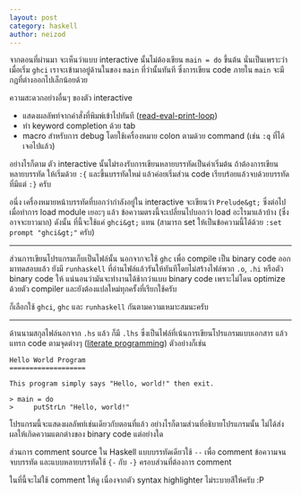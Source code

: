```yaml
---
layout: post
category: haskell
author: neizod
---
```


จากตอนที่ผ่านมา จะเห็นว่าแบบ interactive นั้นไม่ต้องเขียน `main = do` ขึ้นต้น นั่นเป็นเพราะว่าเมื่อเริ่ม `ghci` เราจะเข้ามาอยู่ด้านในของ `main` ที่ว่านั้นทันที ซึ่งการเขียน code ภายใน `main` จะมีกฏที่ต่างออกไปเล็กน้อยด้วย

ความสะดวกอย่างอื่นๆ ของตัว interactive

- แสดงผลลัพท์จากคำสั่งที่พิมพ์เข้าไปทันที ([read-eval-print-loop](http://en.wikipedia.org/wiki/Read%E2%80%93eval%E2%80%93print_loop))
- ทำ keyword completion ด้วย tab
- macro สำหรับการ debug โดยใช้เครื่องหมาย colon ตามด้วย command (เช่น `:q` ที่ได้เจอไปแล้ว)

อย่างไรก็ตาม ตัว interactive นั้นไม่รองรับการเขียนหลายบรรทัดเป็นค่าเริ่มต้น ถ้าต้องการเขียนหลายบรรทัด ให้เริ่มด้วย `:{` และขึ้นบรรทัดใหม่ แล้วค่อยเริ่มส่วน code เรียบร้อยแล้วจบด้วยบรรทัดที่มีแต่ `:}` ครับ

อนึ่ง เครื่องหมายหน้าบรรทัดที่บอกว่ากำลังอยู่ใน interactive จะเขียนว่า `Prelude&gt;` ซึ่งต่อไปเมื่อทำการ load module เยอะๆ แล้ว ข้อความตรงนี้จะเปลี่ยนไปบอกว่า load อะไรมาแล้วบ้าง (ซึ่งอาจจะยาวมาก) ดังนั้น ที่นี้จะใช้แค่ `ghci&gt;` แทน (สามารถ set ให้เป็นข้อความนี้ได้ด้วย `:set prompt "ghci&gt;"` ครับ)

---

ส่วนการเขียนโปรแกรมเก็บเป็นไฟล์นั้น นอกจากจะใช้ `ghc` เพื่อ compile เป็น binary code ออกมาทดสอบแล้ว ยังมี `runhaskell` ที่อ่านไฟล์แล้วรันให้ทันทีโดยไม่สร้างไฟล์พวก `.o`, `.hi` หรือตัว binary code ให้ แน่นอนว่ามันจะทำงานได้ช้ากว่าแบบ binary code เพราะไม่โดน optimize ด้วยตัว compiler และยังต้องแปลใหม่ทุกครั้งที่เรียกใช้ครับ

ก็เลือกใช้ `ghci`, `ghc` และ `runhaskell` กันตามความเหมาะสมนะครับ

---

ด้านนามสกุลไฟล์นอกจาก `.hs` แล้ว ก็มี `.lhs` ซึ่งเป็นไฟล์ที่เน้นการเขียนโปรแกรมแบบเอกสาร แล้วแทรก code ตามจุดต่างๆ ([literate programming](http://en.wikipedia.org/wiki/Literate_programming)) ตัวอย่างก็เช่น

    Hello World Program
    ===================

    This program simply says "Hello, world!" then exit.

    > main = do
    >     putStrLn "Hello, world!"

โปรแกรมนี้จะแสดงผลลัพท์เช่นเดียวกับตอนที่แล้ว อย่างไรก็ตามส่วนที่อธิบายโปรแกรมนั้น ไม่ได้ส่งผลให้เกิดความแตกต่างของ binary code แต่อย่างใด

ส่วนการ comment source ใน Haskell แบบบรรทัดเดียวใช้ `--` เพื่อ comment ข้อความจนจบบรรทัด และแบบหลายบรรทัดใช้ `{-` กับ `-}` ครอบส่วนที่ต้องการ comment

ในที่นี้จะไม่ใช้ comment ให้ดู เนื่องจากตัว syntax highlighter ไม่ระบายสีให้ครับ :P
